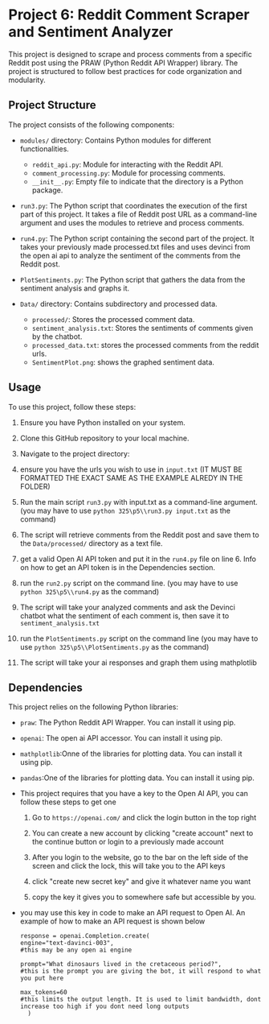 # Project 6: Reddit Comment Scraper and Sentiment Analyzer

This project is designed to scrape and process comments from a specific Reddit post using the PRAW (Python Reddit API Wrapper) library. The project is structured to follow best practices for code organization and modularity.

## Project Structure

The project consists of the following components:

- `modules/` directory: Contains Python modules for different functionalities.
    - `reddit_api.py`: Module for interacting with the Reddit API.
    - `comment_processing.py`: Module for processing comments.
    - `__init__.py`: Empty file to indicate that the directory is a Python package.

- `run3.py`: The Python script that coordinates the execution of the first part of this project. It takes a file of Reddit post URL as a command-line argument and uses the modules to retrieve and process comments.
- `run4.py`: The Python script containing the second part of the project. It takes your previously made processed.txt files and uses devinci from the open ai api to analyze the sentiment of the comments from the Reddit post.
- `PlotSentiments.py`: The Python script that gathers the data from the sentiment analysis and graphs it.

- `Data/` directory: Contains subdirectory and processed data.
    - `processed/`: Stores the processed comment data.
    - `sentiment_analysis.txt`: Stores the sentiments of comments given by the chatbot.
    - `processed_data.txt`: stores the processed comments from the reddit urls.
    - `SentimentPlot.png`: shows the graphed sentiment data.
## Usage

To use this project, follow these steps:

1. Ensure you have Python installed on your system.

2. Clone this GitHub repository to your local machine.

3. Navigate to the project directory:

4. ensure you have the urls you wish to use in `input.txt` (IT MUST BE FORMATTED THE EXACT SAME AS THE EXAMPLE ALREDY IN THE FOLDER)

5. Run the main script `run3.py` with input.txt as a command-line argument. (you may have to use `python 325\p5\\run3.py input.txt` as the command)


6. The script will retrieve comments from the Reddit post and save them to the `Data/processed/` directory as a text file.

7. get a valid Open AI API token and put it in the `run4.py` file on line 6. Info on how to get an API token is in the Dependencies section.

8. run the `run2.py` script on the command line. (you may have to use `python 325\p5\\run4.py` as the command)

9. The script will take your analyzed comments and ask the Devinci chatbot what the sentiment of each comment is, then save it to `sentiment_analysis.txt`

10. run the `PlotSentiments.py` script on the command line (you may have to use `python 325\p5\\PlotSentiments.py` as the command)

11. The script will take your ai responses and graph them using mathplotlib 

## Dependencies

This project relies on the following Python libraries:

- `praw`: The Python Reddit API Wrapper. You can install it using pip.
- `openai`: The open ai API accessor. You can install it using pip.
- `mathplotlib`:Onne of the libraries for plotting data. You can install it using pip.
- `pandas`:One of the libraries for plotting data. You can install it using pip.

- This project requires that you have a key to the Open AI API, you can follow these steps to get one
  1. Go to `https://openai.com/` and click the login button in the top right

  2. You can create a new account by clicking "create account" next to the continue button or login to a previously made account

  3. After you login to the website, go to the bar on the left side of the screen and click the lock, this will take you to the API keys

  4. click "create new secret key" and give it whatever name you want

  5. copy the key it gives you to somewhere safe but accessible by you.    

- you may use this key in code to make an API request to Open AI. An example of how to make an API request is shown below

      response = openai.Completion.create(
      engine="text-davinci-003",
      #this may be any open ai engine

      prompt="What dinosaurs lived in the cretaceous period?",
      #this is the prompt you are giving the bot, it will respond to what you put here

      max_tokens=60
      #this limits the output length. It is used to limit bandwidth, dont increase too high if you dont need long outputs
        )

